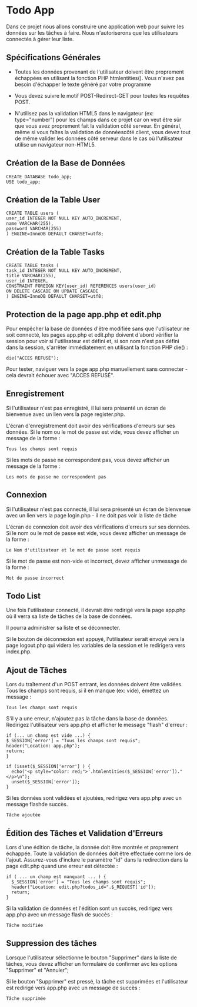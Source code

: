 # Todo App

Dans ce projet nous allons construire une application web pour suivre les données sur les tâches à faire. Nous n'autoriserons que les utilisateurs connectés à gérer leur liste.

## Spécifications Générales

- Toutes les données provenant de l'utilisateur doivent être proprement échappées en utilisant la fonction PHP htmlentities(). Vous n'avez pas besoin d'échapper le texte généré par votre programme

- Vous devez suivre le motif POST-Redirect-GET pour toutes les requêtes POST.

- N'utilisez pas la validation HTML5 dans le navigateur (ex: type="number") pour les champs dans ce projet car on veut être sûr que vous avez proprement fait la validation côté serveur. En général, même si vous faîtes la validation de donnéescôté client, vous devez tout de même valider les données côté serveur dans le cas où l'utilisateur utilise un navigateur non-HTML5.

## Création de la Base de Données

```
CREATE DATABASE todo_app;
USE todo_app;
```

## Création de la Table User

```
CREATE TABLE users (
user_id INTEGER NOT NULL KEY AUTO_INCREMENT,
name VARCHAR(255),
password VARCHAR(255)
) ENGINE=InnoDB DEFAULT CHARSET=utf8;
```

## Création de la Table Tasks

```
CREATE TABLE tasks (
task_id INTEGER NOT NULL KEY AUTO_INCREMENT,
title VARCHAR(255),
user_id INTEGER,
CONSTRAINT FOREIGN KEY(user_id) REFERENCES users(user_id)
ON DELETE CASCADE ON UPDATE CASCADE
) ENGINE=InnoDB DEFAULT CHARSET=utf8;
```

## Protection de la page app.php et edit.php

Pour empêcher la base de données d'être modifiée sans que l'utilisateur ne soit connecté, les pages app.php et edit.php doivent d'abord vérifier la session pour voir si l'utilisateur est défini et, si son nom n'est pas défini dans la session, s'arrêter immédiatement en utilisant la fonction PHP die() :

```
die("ACCES REFUSÉ");
```

Pour tester, naviguer vers la page app.php manuellement sans connecter - cela devrait échouer avec "ACCES REFUSÉ".

## Enregistrement

Si l'utilisateur n'est pas enregistré, il lui sera présenté un écran de bienvenue avec un lien vers la page register.php.

L'écran d'enregistrement doit avoir des vérifications d'erreurs sur ses données. Si le nom ou le mot de passe est vide, vous devez afficher un message de la forme :

```
Tous les champs sont requis
```

Si les mots de passe ne correspondent pas, vous devez afficher un message de la forme :

```
Les mots de passe ne correspondent pas
```

## Connexion

Si l'utilisateur n'est pas connecté, il lui sera présenté un écran de bienvenue avec un lien vers la page login.php - il ne doit pas voir la liste de tâche

L'écran de connexion doit avoir des vérifications d'erreurs sur ses données. Si le nom ou le mot de passe est vide, vous devez afficher un message de la forme :

```
Le Nom d'utilisateur et le mot de passe sont requis
```

Si le mot de passe est non-vide et incorrect, devez afficher unmessage de la forme :

```
Mot de passe incorrect
```

## Todo List

Une fois l'utilisateur connecté, il devrait être redirigé vers la page app.php où il verra sa liste de tâches de la base de données.

Il pourra administrer sa liste et se déconnecter.

Si le bouton de déconnexion est appuyé, l'utilisateur serait envoyé vers la page logout.php qui videra les variables de la session et le redirigera vers index.php.

## Ajout de Tâches

Lors du traîtement d'un POST entrant, les données doivent être validées. Tous les champs sont requis, si il en manque (ex: vide), émettez un message :

```
Tous les champs sont requis
```

S'il y a une erreur, n'ajoutez pas la tâche dans la base de données. Redirigez l'utilisateur vers app.php et afficher le message "flash" d'erreur :

```
if (... un champ est vide ...) {
$_SESSION['error'] = "Tous les champs sont requis";
header("Location: app.php");
return;
}
```

```
if (isset($_SESSION['error'] ) {
  echo('<p style="color: red;">'.htmlentities($_SESSION['error'])."</p>\n");
  unset($_SESSION['error']);
}
```

Si les données sont validées et ajoutées, redirigez vers app.php avec un message flashde succès.

```
Tâche ajoutée
```

## Édition des Tâches et Validation d'Erreurs

Lors d'une édition de tâche, la donnée doit être montrée et proprement échappée. Toute la validation de données doit être effectuée comme lors de l'ajout. Assurez-vous d'inclure le paramètre "id" dans la redirection dans la page edit.php quand une erreur est détectée :

```
if ( ... un champ est manquant ... ) {
  $_SESSION['error'] = "Tous les champs sont requis";
  header("Location: edit.php?todos_id=".$_REQUEST['id']);
  return;
}
```

Si la validation de données et l'édition sont un succès, redirigez vers app.php avec un message flash de succès :

```
Tâche modifiée
```

## Suppression des tâches

Lorsque l'utilisateur sélectionne le bouton "Supprimer" dans la liste de tâches, vous devez afficher un formulaire de confirmer avc les options "Supprimer" et "Annuler";

Si le bouton "Supprimer" est pressé, la tâche est supprimées et l'utilisateur est redirigé vers app.php avec un message de succès :

```
Tâche supprimée
```
